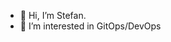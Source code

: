 - 👋 Hi, I’m Stefan.
- 👀 I’m interested in GitOps/DevOps 

<!---
Stefan-Perkins/Stefan-Perkins is a ✨ special ✨ repository because its `README.md` (this file) appears on your GitHub profile.
You can click the Preview link to take a look at your changes.
--->
